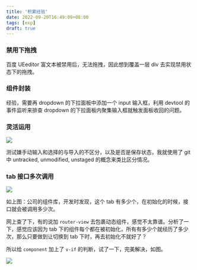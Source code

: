 ```yaml
---
title: '积累经验'
date: 2022-09-20T16:49:09+08:00
tags: [exp]
draft: true
---
```


### 禁用下拖拽

百度 UEeditor 富文本被禁用后，无法拖拽，因此想到覆盖一层 div 去实现禁用状态下的拖拽。

### 组件封装

经验，需要再 dropdown 的下拉面板中添加一个 input 输入框，利用 devtool 的事件监听来排查 dropdown 的下拉面板内聚集输入框就触发面板收回的问题。

### 灵活运用

![](https://cdn.jsdelivr.net/gh/yokiizx/picgo@main/img/issue_import.png)

测试嫌手动输入和选择的与导入的不区分，以及是否是保存状态，我就使用了 git 中 untracked, unmodified, unstaged 的概念来类比区分情况。

### tab 接口多次调用

![](https://cdn.jsdelivr.net/gh/yokiizx/picgo@main/img/20221009143455.png)

如上图：公司的组件库，开发时发现，这个 tab 有多少个，在初始化的时候，接口就会被调用多少次。

网上查了下，有的说加 `router-view` 去包裹动态组件，感觉不太靠谱。分析了一下，感觉应该因为 tab 下的组件每个都在被初始化，所有有多少个就经历了多少次，那么只要做到让切换到 tab 下时，再去初始化不就好了？

所以给 `component` 加上了 `v-if` 的判断，试了一下，完美解决，如图。

![](https://cdn.jsdelivr.net/gh/yokiizx/picgo@main/img/20221009144306.png)
